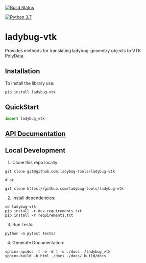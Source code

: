 [![Build Status](https://github.com/ladybug-tools/ladybug-vtk/workflows/CI/badge.svg)](https://github.com/ladybug-tools/ladybug-vtk/actions)

[![Python 3.7](https://img.shields.io/badge/python-3.7-blue.svg)](https://www.python.org/downloads/release/python-370/)

# ladybug-vtk

Provides methods for translating ladybug-geometry objects to VTK PolyData.

## Installation

To install the library use:

```console
pip install ladybug-vtk
```

## QuickStart
```python
import ladybug_vtk

```

## [API Documentation](http://ladybug-tools.github.io/ladybug-vtk/docs)

## Local Development
1. Clone this repo locally
```console
git clone git@github.com:ladybug-tools/ladybug-vtk

# or

git clone https://github.com/ladybug-tools/ladybug-vtk
```
2. Install dependencies:
```console
cd ladybug-vtk
pip install -r dev-requirements.txt
pip install -r requirements.txt
```

3. Run Tests:
```console
python -m pytest tests/
```

4. Generate Documentation:
```console
sphinx-apidoc -f -e -d 4 -o ./docs ./ladybug_vtk
sphinx-build -b html ./docs ./docs/_build/docs
```
